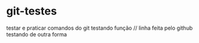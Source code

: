 # git-testes
testar e praticar comandos do git
testando função // linha feita pelo github
testando de outra forma
